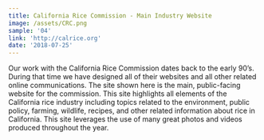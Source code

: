 ```yaml
---
title: California Rice Commission - Main Industry Website
image: /assets/CRC.png
sample: '04'
link: 'http://calrice.org'
date: '2018-07-25'
---
```

Our work with the California Rice Commission dates back to the early 90’s. During that time we have designed all of their websites and all other related online communications. The site shown here is the main, public-facing website for the commission. This site highlights all elements of the California rice industry including topics related to the environment, public policy, farming, wildlife, recipes, and other related information about rice in California. This site leverages the use of many great photos and videos produced throughout the year.

